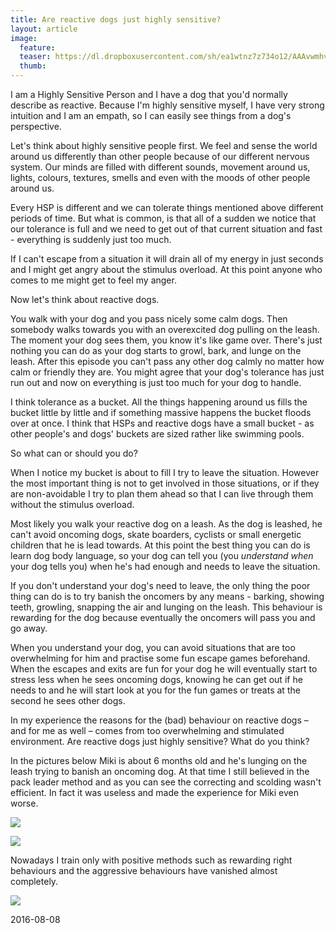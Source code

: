 ```yaml
---
title: Are reactive dogs just highly sensitive?
layout: article
image:
  feature:
  teaser: https://dl.dropboxusercontent.com/sh/ea1wtnz7z734o12/AAAvwmhvGVU2KHGJb4umNLbNa/blogi/IMG_1943-245px.jpg
  thumb:
---
```


I am a Highly Sensitive Person and I have a dog that you'd normally describe as reactive. Because I'm highly sensitive myself, I have very strong intuition and I am an empath, so I can easily see things from a dog's perspective.

Let's think about highly sensitive people first. We feel and sense the world around us differently than other people because of our different nervous system. Our minds are filled with different sounds, movement around us, lights, colours, textures, smells and even with the moods of other people around us.

Every HSP is different and we can tolerate things mentioned above different periods of time. But what is common, is that all of a sudden we notice that our tolerance is full and we need to get out of that current situation and fast - everything is suddenly just too much.

If I can't escape from a situation it will drain all of my energy in just seconds and I might get angry about the stimulus overload. At this point anyone who comes to me might get to feel my anger.

Now let's think about reactive dogs.

You walk with your dog and you pass nicely some calm dogs. Then somebody walks towards you with an overexcited dog pulling on the leash. The moment your dog sees them, you know it's like game over. There's just nothing you can do as your dog starts to growl, bark, and lunge on the leash. After this episode you can't pass any other dog calmly no matter how calm or friendly they are. You might agree that your dog's tolerance has just run out and now on everything is just too much for your dog to handle.

I think tolerance as a bucket. All the things happening around us fills the bucket little by little and if something massive happens the bucket floods over at once. I think that HSPs and reactive dogs have a small bucket - as other people's and dogs' buckets are sized rather like swimming pools.

So what can or should you do?

When I notice my bucket is about to fill I try to leave the situation. However the most important thing is not to get involved in those situations, or if they are non-avoidable I try to plan them ahead so that I can live through them without the stimulus overload.

Most likely you walk your reactive dog on a leash. As the dog is leashed, he can't avoid oncoming dogs, skate boarders, cyclists or small energetic children that he is lead towards. At this point the best thing you can do is learn dog body language, so your dog can tell you (you *understand when* your dog tells you) when he's had enough and needs to leave the situation.

If you don't understand your dog's need to leave, the only thing the poor thing can do is to try banish the oncomers by any means - barking, showing teeth, growling, snapping the air and lunging on the leash.
This behaviour is rewarding for the dog because eventually the oncomers will pass you and go away.

When you understand your dog, you can avoid situations that are too overwhelming for him and practise some fun escape games beforehand. When the escapes and exits are fun for your dog he will eventually start to stress less when he sees oncoming dogs, knowing he can get out if he needs to and he will start look at you for the fun games or treats at the second he sees other dogs.

In my experience the reasons for the (bad) behaviour on reactive dogs – and for me as well – comes from too overwhelming and stimulated environment. Are reactive dogs just highly sensitive? What do you think?

In the pictures below Miki is about 6 months old and he's lunging on the leash trying to banish an oncoming dog. At that time I still believed in the pack leader method and as you can see the correcting and scolding wasn't efficient. In fact it was useless and made the experience for Miki even worse.

[![](https://dl.dropboxusercontent.com/sh/ea1wtnz7z734o12/AAC80Wo6zFPJagZpmg8annrRa/blogi/IMG_1932-800px.jpg)](https://dl.dropboxusercontent.com/sh/ea1wtnz7z734o12/AADVajsX37Dc0eRi9bzdjz5ka/blogi/IMG_1932.jpg)

[![](https://dl.dropboxusercontent.com/sh/ea1wtnz7z734o12/AABo1wCTNlpJke7QVu3GM1oca/blogi/IMG_1943-800px.jpg)](https://dl.dropboxusercontent.com/sh/ea1wtnz7z734o12/AABRJQcDiObw8D_z8sdj9oQCa/blogi/IMG_1943.jpg)

Nowadays I train only with positive methods such as rewarding right behaviours and the aggressive behaviours have vanished almost completely.

[![](https://dl.dropboxusercontent.com/sh/ea1wtnz7z734o12/AAAQMHX8z0YLbfsxMHeBU9Bha/blogi/DSC25924-800px.jpg)](https://dl.dropboxusercontent.com/sh/ea1wtnz7z734o12/AACmltZ2mQa8PUPQEvNk1p5Va/blogi/DSC25924.jpg)

2016-08-08
